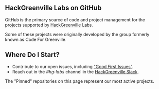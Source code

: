 ## HackGreenville Labs on GitHub
GitHub is the primary source of code and project management for the projects supported by [HackGreenville](https://hackgreenville.com/) Labs.

Some of these projects were originally developed by the group formerly known as Code For Greenville.

## Where Do I Start?
* Contribute to our open issues, including ["Good First Issues"](https://github.com/orgs/codeforgreenville/projects/2).
* Reach out in the _#hg-labs_ channel in the [HackGreenville Slack](https://hackgreenville.com/join-slack).

The "Pinned" repositories on this page represent our most active projects.

